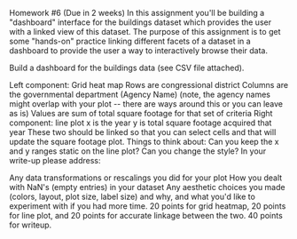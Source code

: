 Homework #6 (Due in 2 weeks)
In this assignment you'll be building a "dashboard" interface for the buildings dataset which provides the user with a linked view of this dataset.  The purpose of this assignment is to get some "hands-on" practice linking different facets of a dataset in a dashboard to provide the user a way to interactively browse their data.

Build a dashboard for the buildings data (see CSV file attached).

Left component:
Grid heat map
Rows are congressional district
Columns are the governmental department (Agency Name) (note, the agency names might overlap with your plot -- there are ways around this or you can leave as is)
Values are sum of total square footage for that set of criteria
Right component:
line plot
x is the year
y is total square footage acquired that year
These two should be linked so that you can select cells and that will update the square footage plot.
Things to think about:
Can you keep the x and y ranges static on the line plot?
Can you change the style?
In your write-up please address:

Any data transformations or rescalings you did for your plot
How you dealt with NaN's (empty entries) in your dataset
Any aesthetic choices you made (colors, layout, plot size, label size) and why, and what you'd like to experiment with if you had more time.
20 points for grid heatmap, 20 points for line plot, and 20 points for accurate linkage between the two.  40 points for writeup.
